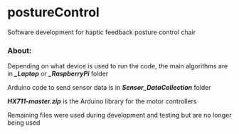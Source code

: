 # postureControl
Software development for haptic feedback posture control chair

### About:
Depending on what device is used to run the code, the main algorithms are in ***_Laptop*** or ***_RaspberryPi*** folder

Arduino code to send sensor data is in ***Sensor_DataCollection*** folder

***HX711-master.zip*** is the Arduino library for the motor controllers

Remaining files were used during development and testing but are no longer being used
